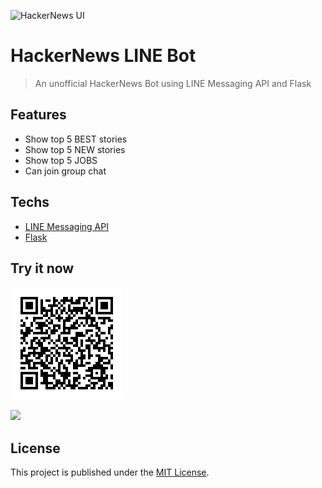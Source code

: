 ![HackerNews UI](https://i.imgur.com/0Cz7LyB.png)

# HackerNews LINE Bot
> An unofficial HackerNews Bot using LINE Messaging API and Flask

## Features
- Show top 5 BEST stories
- Show top 5 NEW stories
- Show top 5 JOBS
- Can join group chat

## Techs
- [LINE Messaging API](https://developers.line.me/en/docs/messaging-api/overview/)
- [Flask](http://flask.pocoo.org/)

## Try it now 
![QR Code](./qr.png "Scan QR Code")

[![](https://i.imgur.com/KivqqRG.jpg)](https://line.me/R/ti/p/%40dnx5958i "Tambah teman")


## License
This project is published under the [MIT License](https://github.com/farazaulia/hackernews-line-bot/blob/master/LICENSE).
